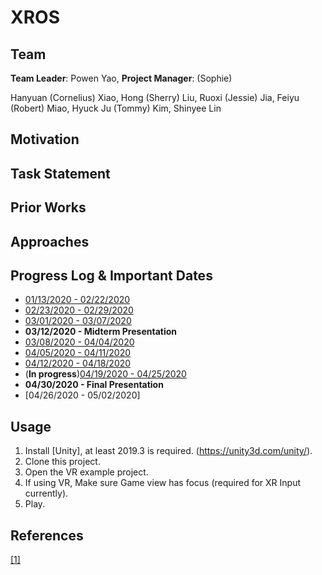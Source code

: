 # XROS
## Team
**Team Leader**: Powen Yao, **Project Manager**: (Sophie)

Hanyuan (Cornelius) Xiao, Hong (Sherry) Liu, Ruoxi (Jessie) Jia, Feiyu (Robert) Miao, Hyuck Ju (Tommy) Kim, Shinyee Lin

## Motivation

## Task Statement

## Prior Works

## Approaches

## Progress Log & Important Dates
* [01/13/2020 - 02/22/2020](blog/log_02_22_20.html)
* [02/23/2020 - 02/29/2020](blog/log_02_29_20.html)
* [03/01/2020 - 03/07/2020](blog/log_03_07_20.html)
* **03/12/2020 - Midterm Presentation**
* [03/08/2020 - 04/04/2020](blog/log_04_04_20.html)
* [04/05/2020 - 04/11/2020](blog/log_04_11_20.html)
* [04/12/2020 - 04/18/2020](blog/log_04_18_20.html)
* (**In progress**)[04/19/2020 - 04/25/2020](blog/log_04_25_20.html)
* **04/30/2020 - Final Presentation**
* [04/26/2020 - 05/02/2020]

## Usage
1. Install [Unity], at least 2019.3 is required. (https://unity3d.com/unity/).
2. Clone this project.
3. Open the VR example project.
5. If using VR, Make sure Game view has focus (required for XR Input currently).
6. Play.

## References
[[1]]() 
